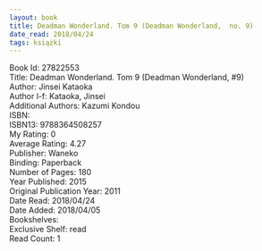 ```yaml
---
layout: book
title: Deadman Wonderland. Tom 9 (Deadman Wonderland,  no. 9)
date_read: 2018/04/24
tags: książki
---
```


Book Id: 27822553<br />
Title: Deadman Wonderland. Tom 9 (Deadman Wonderland, #9)<br />
Author: Jinsei Kataoka<br />
Author l-f: Kataoka, Jinsei<br />
Additional Authors: Kazumi Kondou<br />
ISBN: <br />
ISBN13: 9788364508257<br />
My Rating: 0<br />
Average Rating: 4.27<br />
Publisher: Waneko<br />
Binding: Paperback<br />
Number of Pages: 180<br />
Year Published: 2015<br />
Original Publication Year: 2011<br />
Date Read: 2018/04/24<br />
Date Added: 2018/04/05<br />
Bookshelves: <br />
Exclusive Shelf: read<br />
Read Count: 1<br />


